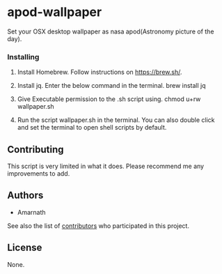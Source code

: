 # apod-wallpaper
Set your OSX desktop wallpaper as nasa apod(Astronomy picture of the day). 


### Installing
1. Install Homebrew. Follow instructions on  https://brew.sh/.
   
2. Install jq. Enter the below command in the terminal.
   brew install jq
  
3. Give Executable permission to the .sh script using. 
   chmod u+rw wallpaper.sh
   
4. Run the script wallpaper.sh  in the terminal. You can also double click and set the terminal to open shell scripts by          default.

## Contributing
This script is very limited in what it does. Please recommend me any improvements to add.

## Authors

* Amarnath  

See also the list of [contributors](https://github.com/your/project/contributors) who participated in this project.

## License

None.
